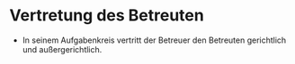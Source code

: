 # Vertretung des Betreuten

- In seinem Aufgabenkreis vertritt der Betreuer den Betreuten gerichtlich und außergerichtlich.

